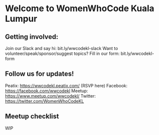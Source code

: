 # Welcome to WomenWhoCode Kuala Lumpur

## Getting involved:
Join our Slack and say hi: bit.ly/wwcodekl-slack
Want to volunteer/speak/sponsor/suggest topics? Fill in our form: bit.ly/wwcodekl-form

## Follow us for updates!
Peatix: https://wwcodekl.peatix.com/ (RSVP here)
Facebook: https://facebook.com/wwcodekl
Meetup: https://www.meetup.com/wwcodekl/
Twitter: https://twitter.com/WomenWhoCodeKL

## Meetup checklist
WIP
